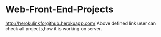 # Web-Front-End-Projects

http://herokulinkforgithub.herokuapp.com/
Above defined link user can check all projects,how it is working on server.
